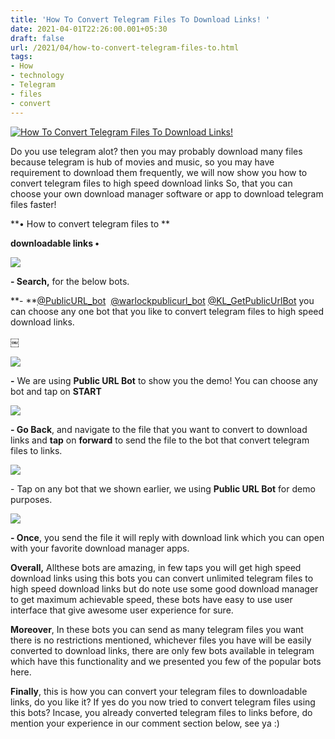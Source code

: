 ```yaml
---
title: 'How To Convert Telegram Files To Download Links! '
date: 2021-04-01T22:26:00.001+05:30
draft: false
url: /2021/04/how-to-convert-telegram-files-to.html
tags: 
- How
- technology
- Telegram
- files
- convert
---
```


 [![How To Convert Telegram Files To Download Links!](https://lh3.googleusercontent.com/-OFsm4RbCBSs/YGX7L6sjysI/AAAAAAAAD5I/HCMqcIZ_6YECxUypf1HAdgzHQcX7jTNtgCLcBGAsYHQ/s1600/1617296171473354-0.png "How To Convert Telegram Files To Download Links!")](https://lh3.googleusercontent.com/-OFsm4RbCBSs/YGX7L6sjysI/AAAAAAAAD5I/HCMqcIZ_6YECxUypf1HAdgzHQcX7jTNtgCLcBGAsYHQ/s1600/1617296171473354-0.png) 

  

Do you use telegram alot? then you may probably download many files because telegram is hub of movies and music, so you may have requirement to download them frequently, we will now show you how to convert telegram files to high speed download links So, that you can choose your own download manager software or app to download telegram files faster! 

  

**• How to convert telegram files to **

**downloadable links •**  

 **[![](https://lh3.googleusercontent.com/-JMT257RmwMc/YGX7LF2Fd3I/AAAAAAAAD5E/Z3A9g7Y1jZoWmn_7FfF91jsc5EBTag_9wCLcBGAsYHQ/s1600/1617296168524112-1.png)](https://lh3.googleusercontent.com/-JMT257RmwMc/YGX7LF2Fd3I/AAAAAAAAD5E/Z3A9g7Y1jZoWmn_7FfF91jsc5EBTag_9wCLcBGAsYHQ/s1600/1617296168524112-1.png)** 

**\- Search,** for the below bots. 

  

**\- **[@PublicURL\_bot](http://t.me/PublicURL_bot)  [@warlockpublicurl\_bot](http://t.me/warlockpublicurl_bot) [@KL\_GetPublicUrlBot](http://t.me/KL_GetPublicUrlBot) you can choose any one bot that you like to convert telegram files to high speed download links. 

  

￼

 [![](https://lh3.googleusercontent.com/-EffgNHabogk/YGX7KSz17BI/AAAAAAAAD5A/5UHzR92DvuMJNAAK9V4wWML5mZ1dEapNQCLcBGAsYHQ/s1600/1617296163922912-2.png)](https://lh3.googleusercontent.com/-EffgNHabogk/YGX7KSz17BI/AAAAAAAAD5A/5UHzR92DvuMJNAAK9V4wWML5mZ1dEapNQCLcBGAsYHQ/s1600/1617296163922912-2.png) 

  

**\-** We are using **Public URL Bot** to show you the demo! You can choose any bot and tap on **START**

 **[![](https://lh3.googleusercontent.com/-6do9V_H29Ps/YGX7JH0tXgI/AAAAAAAAD48/B29IYI5L0a4YLzDqWZpLoRklziG3WD9hgCLcBGAsYHQ/s1600/1617296159858401-3.png)](https://lh3.googleusercontent.com/-6do9V_H29Ps/YGX7JH0tXgI/AAAAAAAAD48/B29IYI5L0a4YLzDqWZpLoRklziG3WD9hgCLcBGAsYHQ/s1600/1617296159858401-3.png)** 

**\- Go Back**, and navigate to the file that you want to convert to download links and **tap** on **forward** to send the file to the bot that convert telegram files to links. 

  

 [![](https://lh3.googleusercontent.com/-mrdfCEy7Ya0/YGX7IHnaVAI/AAAAAAAAD44/ND4qVtOrD_MOgZE-vz5GkpG-994OHH9PgCLcBGAsYHQ/s1600/1617296156788131-4.png)](https://lh3.googleusercontent.com/-mrdfCEy7Ya0/YGX7IHnaVAI/AAAAAAAAD44/ND4qVtOrD_MOgZE-vz5GkpG-994OHH9PgCLcBGAsYHQ/s1600/1617296156788131-4.png) 

  

\- Tap on any bot that we shown earlier, we using **Public URL Bot** for demo purposes. 

  

 [![](https://lh3.googleusercontent.com/-4ientYEOc9s/YGX7HWh_h-I/AAAAAAAAD40/KsNTpJmIwmU-9BuR_EtBy7CJFPk0viy0QCLcBGAsYHQ/s1600/1617295873882911-5.png)](https://lh3.googleusercontent.com/-4ientYEOc9s/YGX7HWh_h-I/AAAAAAAAD40/KsNTpJmIwmU-9BuR_EtBy7CJFPk0viy0QCLcBGAsYHQ/s1600/1617295873882911-5.png) 

  

  

**\- Once**, you send the file it will reply with download link which you can open with your favorite download manager apps. 

**Overall,** Allthese bots are amazing, in few taps you will get high speed download links using this bots you can convert unlimited telegram files to high speed download links but do note use some good download manager to get maximum achievable speed, these bots have easy to use user interface that give awesome user experience for sure. 

  

**Moreover**, In these bots you can send as many telegram files you want there is no restrictions mentioned, whichever files you have will be easily converted to download links, there are only few bots available in telegram which have this functionality and we presented you few of the popular bots here. 

  

**Finally**, this is how you can convert your telegram files to downloadable links, do you like it? If yes do you now tried to convert telegram files using this bots? Incase, you already converted telegram files to links before, do mention your experience in our comment section below, see ya :)